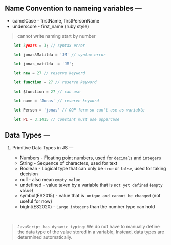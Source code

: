 ## Name Convention to nameing variables &mdash;

- camelCase - firstName, firstPersonName
- underscore - first_name (ruby style)

> cannot write naming start by number

```js
    let 3years = 3; // syntax error

    let jonas&Matilda = 'JM' // syntax error

    let jonas_matilda  = 'JM';

    let new = 27 // reserve keyword

    let function = 27 // reserve keyword

    let $function = 27 // can use

    let name = 'Jonas' // reserve keyword

    let Person = 'jonas' // OOP form so can't use as variable

    let PI = 3.1415 // constant must use uppercase
```

## Data Types &mdash;

1. Primitive Data Types in JS &mdash;

   - Numbers - Floating point numbers, used for `decimals` and `integers`
   - String - Sequence of characters, used for text
   - Boolean - Logical type that can only be `true` or `false`, used for taking decision
   - null - also mean `empty value`
   - undefined - value taken by a variable that is `not yet defined` (`empty value`)
   - symbol(ES2015) - value that is` unique and cannot be changed` (not useful for now)
   - bigInt(ES2020) - `Large integers` than the number type can hold

<br/>

> `JavaScript has dynamic typing`: We do not have to manually define the data type of the value stored in a variable, Instead, data types are determined automatically.
